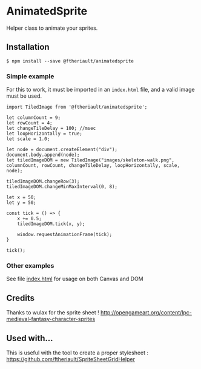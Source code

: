 # AnimatedSprite

Helper class to animate your sprites.

## Installation

````
$ npm install --save @ftheriault/animatedsprite
````

### Simple example

For this to work, it must be imported in an `index.html` file, and a valid image must be used.

````
import TiledImage from '@ftheriault/animatedsprite';

let columnCount = 9;
let rowCount = 4;
let changeTileDelay = 100; //msec
let loopHorizontally = true;
let scale = 1.0;

let node = document.createElement("div");
document.body.append(node);
let tiledImageDOM = new TiledImage("images/skeleton-walk.png", columnCount, rowCount, changeTileDelay, loopHorizontally, scale, node);

tiledImageDOM.changeRow(3);
tiledImageDOM.changeMinMaxInterval(0, 8);

let x = 50;
let y = 50;

const tick = () => {
    x += 0.5;
    tiledImageDOM.tick(x, y);

    window.requestAnimationFrame(tick);
}

tick();

````

### Other examples

See file [index.html]() for usage on both Canvas and DOM

## Credits
Thanks to wulax for the sprite sheet !
http://opengameart.org/content/lpc-medieval-fantasy-character-sprites

## Used with...

This is useful with the tool to create a proper stylesheet : https://github.com/ftheriault/SpriteSheetGridHelper